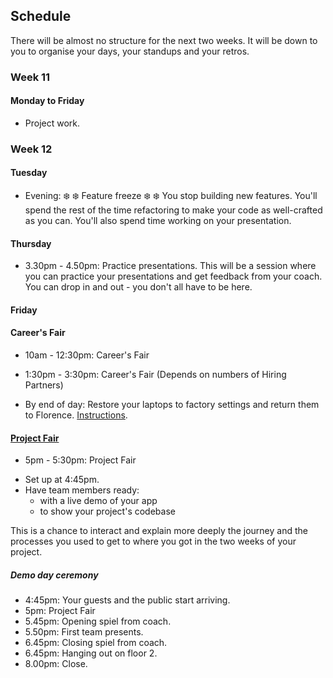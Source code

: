 ## Schedule

There will be almost no structure for the next two weeks.  It will be down to you to organise your days, your standups and your retros.

### Week 11

#### Monday to Friday

* Project work.

### Week 12

#### Tuesday

* Evening: :snowflake: :snowflake: Feature freeze :snowflake: :snowflake: You stop building new features.  You'll spend the rest of the time refactoring to make your code as well-crafted as you can.  You'll also spend time working on your presentation.

#### Thursday

* 3.30pm - 4.50pm: Practice presentations. This will be a session where you can practice your presentations and get feedback from your coach.  You can drop in and out - you don't all have to be here.

#### Friday

#### Career's Fair

* 10am - 12:30pm: Career's Fair
* 1:30pm - 3:30pm: Career's Fair (Depends on numbers of Hiring Partners)

* By end of day: Restore your laptops to factory settings and return them to Florence.  [Instructions](https://github.com/makersacademy/course/blob/master/pills/returning_your_makers_laptop.md).

#### [Project Fair](https://github.com/makersacademy/course/blob/master/pills/project_fair.md)

* 5pm - 5:30pm: Project Fair
- Set up at 4:45pm.
- Have team members ready:
  - with a live demo of your app
  - to show your project's codebase

This is a chance to interact and explain more deeply the journey and the processes you used to get to where you got in the two weeks of your project.

##### Demo day ceremony

* 4:45pm: Your guests and the public start arriving.
* 5pm: Project Fair
* 5.45pm: Opening spiel from coach.
* 5.50pm: First team presents.
* 6.45pm: Closing spiel from coach.
* 6.45pm: Hanging out on floor 2.
* 8.00pm: Close.
